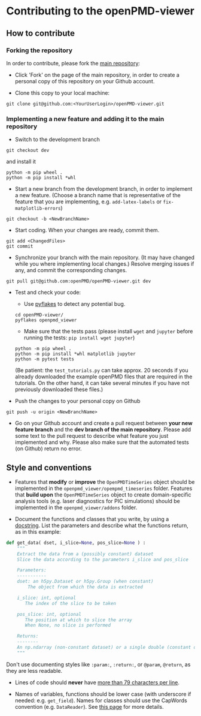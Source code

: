 # Contributing to the openPMD-viewer

## How to contribute

### Forking the repository

In order to contribute, please fork the [main repository](https://github.com/openPMD/openPMD-viewer):

- Click 'Fork' on the page of the main repository, in order to create a personal copy of this repository on your Github account.

- Clone this copy to your local machine:
```
git clone git@github.com:<YourUserLogin>/openPMD-viewer.git
```

### Implementing a new feature and adding it to the main repository

- Switch to the development branch
```
git checkout dev
```
and install it
```
python -m pip wheel .
python -m pip install *whl
```

- Start a new branch from the development branch, in order to
implement a new feature. (Choose a branch name that is representative of the
feature that you are implementing, e.g. `add-latex-labels` or
`fix-matplotlib-errors`)
```
git checkout -b <NewBranchName>
```

- Start coding. When your changes are ready, commit them.
```
git add <ChangedFiles>
git commit
```

- Synchronize your branch with the main repository. (It may have
  changed while you where implementing local changes.) Resolve merging
  issues if any, and commit the corresponding changes.
```
git pull git@github.com:openPMD/openPMD-viewer.git dev
```

- Test and check your code:
  - Use [pyflakes](https://pypi.python.org/pypi/pyflakes) to detect any potential bug.
  ```
  cd openPMD-viewer/
  pyflakes openpmd_viewer
  ```
  - Make sure that the tests pass (please install `wget` and `jupyter` before running the tests: `pip install wget jupyter`)
  ```
  python -m pip wheel .
  python -m pip install *whl matplotlib jupyter
  python -m pytest tests
  ```
  (Be patient: the `test_tutorials.py` can take approx. 20 seconds if
  you already downloaded the example openPMD files that are required
  in the tutorials. On the other hand, it can take several minutes if
  you have not previously downloaded these files.)

- Push the changes to your personal copy on Github
```
git push -u origin <NewBranchName>
```

- Go on your Github account and create a pull request between **your
  new feature branch** and the **dev branch of the main
  repository**. Please add some text to the pull request to describe
  what feature you just implemented and why. Please also make sure that
  the automated tests (on Github) return no error.

## Style and conventions

- Features that **modify** or **improve** the `OpenPMDTimeSeries` object
should be implemented in the
`openpmd_viewer/opempmd_timeseries` folder. Features that **build upon** the
`OpenPMDTimeSeries` object to create domain-specific analysis tools
(e.g. laser diagnostics for PIC simulations) should be implemented in
the `openpmd_viewer/addons` folder.

- Document the functions and classes that you write, by using a
  [docstring](https://www.python.org/dev/peps/pep-0257/). List the
  parameters and describe what the functions return, as in this
  example:
```python
def get_data( dset, i_slice=None, pos_slice=None ) :
    """
    Extract the data from a (possibly constant) dataset
    Slice the data according to the parameters i_slice and pos_slice

    Parameters:
    -----------
    dset: an h5py.Dataset or h5py.Group (when constant)
        The object from which the data is extracted

    i_slice: int, optional
       The index of the slice to be taken

    pos_slice: int, optional
       The position at which to slice the array
       When None, no slice is performed

    Returns:
    --------
    An np.ndarray (non-constant dataset) or a single double (constant dataset)
    """
```
Don't use documenting styles like `:param:`, `:return:`, or
`@param`, `@return`, as they are less readable.


- Lines of code should **never** have [more than 79 characters per line](https://www.python.org/dev/peps/pep-0008/#maximum-line-length).

- Names of variables, functions should be lower case (with underscore
  if needed: e.g. `get_field`). Names for classes should use the
  CapWords convention (e.g. `DataReader`). See [this page](https://www.python.org/dev/peps/pep-0008/#prescriptive-naming-conventions) for more details.
